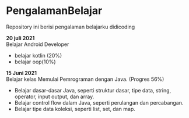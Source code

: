 # PengalamanBelajar
Repository ini berisi pengalaman belajarku didicoding

**20 juli 2021**<br>
Belajar Android Developer
  - belajar kotlin (20%)
  - belajar oop(10%)

**15 Juni 2021**<br>
Belajar kelas Memulai Pemrograman dengan Java. (Progres 56%)
  * Belajar dasar-dasar Java, seperti struktur dasar, tipe data, string, operator, input output, dan array.
  * Belajar control flow dalam Java, seperti perulangan dan percabangan.
  * Belajar tipe data koleksi, seperti list, set, dan map.
